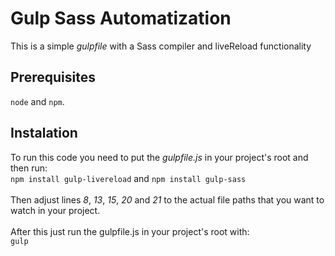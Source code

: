 # Gulp Sass Automatization
This is a simple *gulpfile* with a Sass compiler and liveReload functionality

## Prerequisites
`node` and `npm`. 

## Instalation
To run this code you need to put the *gulpfile.js* in your project's root and then run:<br>
  `npm install gulp-livereload` and `npm install gulp-sass` <br><br>
Then adjust lines *8*, *13*, *15*, *20* and *21* to the actual file paths that you want to watch in your project.<br><br> 
After this just run the gulpfile.js in your project's root with:<br>
  `gulp`
